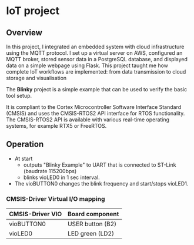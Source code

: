 # IoT project

## Overview

In this project, I integrated an embedded system with cloud infrastructure using the MQTT protocol. I set up a virtual server on AWS, configured an MQTT broker, stored sensor data in a PostgreSQL database, and displayed data on a simple webpage using Flask. This project taught me how complete IoT workflows are implemented: from data transmission to cloud storage and visualisation


The **Blinky** project is a simple example that can be used to verify the
basic tool setup.

It is compliant to the Cortex Microcontroller Software Interface Standard (CMSIS)
and uses the CMSIS-RTOS2 API interface for RTOS functionality. The CMSIS-RTOS2 API
is available with various real-time operating systems, for example RTX5 or FreeRTOS.

## Operation

- At start
  - outputs "Blinky Example" to UART that is connected to ST-Link (baudrate 115200bps)
  - blinks vioLED0 in 1 sec interval.
- The vioBUTTON0 changes the blink frequency and start/stops vioLED1.

### CMSIS-Driver Virtual I/O mapping

| CMSIS-Driver VIO      | Board component
|:----------------------|:--------------------------------------
| vioBUTTON0            | USER button (B2)
| vioLED0               | LED green   (LD2)
